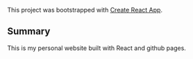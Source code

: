 This project was bootstrapped with [Create React App](https://github.com/facebook/create-react-app).

## Summary

This is my personal website built with React and github pages. 

